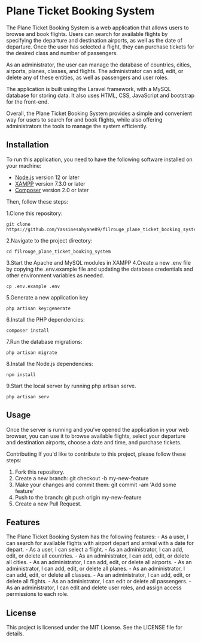 # Plane Ticket Booking System

The Plane Ticket Booking System is a web application that allows users to browse and book flights. Users can search for available flights by specifying the departure and destination airports, as well as the date of departure. Once the user has selected a flight, they can purchase tickets for the desired class and number of passengers.

As an administrator, the user can manage the database of countries, cities, airports, planes, classes, and flights. The administrator can add, edit, or delete any of these entities, as well as passengers and user roles.

The application is built using  the Laravel framework, with a MySQL database for storing data. It also uses HTML, CSS, JavaScript and bootstrap for the front-end.

Overall, the Plane Ticket Booking System provides a simple and convenient way for users to search for and book flights, while also offering administrators the tools to manage the system efficiently.

## Installation

To run this application, you need to have the following software installed on your machine:

- [Node.js](https://nodejs.org/) version 12 or later
- [XAMPP](https://www.apachefriends.org/index.html) version 7.3.0 or later
- [Composer](https://getcomposer.org/) version 2.0 or later

Then, follow these steps:

1.Clone this repository:

    git clone https://github.com/Yassinesahyane89/filrouge_plane_ticket_booking_system.git
 
2.Navigate to the project directory:

    cd filrouge_plane_ticket_booking_system
    
3.Start the Apache and MySQL modules in XAMPP
4.Create a new .env file by copying the .env.example file and updating the database credentials and other environment variables as needed.

    cp .env.example .env

5.Generate a new application key

    php artisan key:generate

6.Install the PHP dependencies:

    composer install

7.Run the database migrations:

    php artisan migrate
    
8.Install the Node.js dependencies:

    npm install

9.Start the local server by running php artisan serve.

    php artisan serv


## Usage

Once the server is running and you've opened the application in your web browser, you can use it to browse available flights, select your departure and destination airports, choose a date and time, and purchase tickets.

Contributing
If you'd like to contribute to this project, please follow these steps:

1. Fork this repository.
2. Create a new branch: git checkout -b my-new-feature
3. Make your changes and commit them: git commit -am 'Add some feature'
4. Push to the branch: git push origin my-new-feature
5. Create a new Pull Request.

## Features
  The Plane Ticket Booking System has the following features:
    - As a user, I can search for available flights with airport depart and arrival with a date for depart.
    - As a user, I can select a flight.
    - As an administrator, I can add, edit, or delete all countries.
    - As an administrator, I can add, edit, or delete all cities.
    - As an administrator, I can add, edit, or delete all airports.
    - As an administrator, I can add, edit, or delete all planes.
    - As an administrator, I can add, edit, or delete all classes.
    - As an administrator, I can add, edit, or delete all flights.
    - As an administrator, I can edit or delete all passengers.
    - As an administrator, I can edit and delete user roles, and assign access permissions to each role.

## License
This project is licensed under the MIT License. See the LICENSE file for details.


